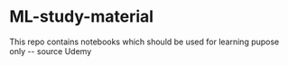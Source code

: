 # ML-study-material
This repo contains notebooks which should be used for learning pupose only -- source Udemy
